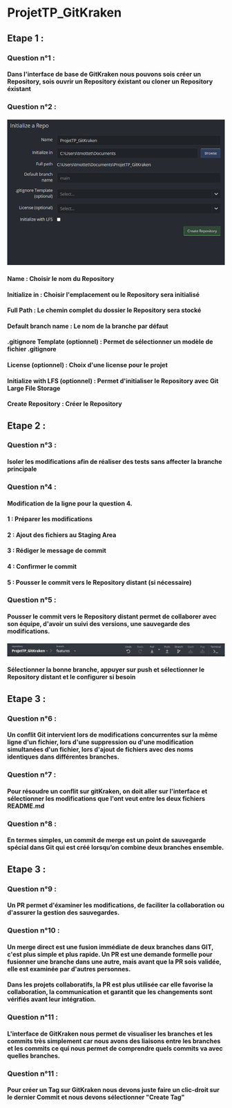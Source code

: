 # ProjetTP_GitKraken

## Etape 1 :

### Question n°1 : 
#### Dans l'interface de base de GitKraken nous pouvons sois créer un Repository, sois ouvrir un Repository éxistant ou cloner un Repository éxistant

### Question n°2 : 
#### ![Alt text](image.png)
#### Name : Choisir le nom du Repository 
#### Initialize in : Choisir l'emplacement ou le Repository sera initialisé
#### Full Path : Le chemin complet du dossier le Repository sera stocké 
#### Default branch name : Le nom de la branche par défaut
#### .gitignore Template (optionnel) : Permet de sélectionner un modèle de fichier .gitignore
#### License (optionnel) : Choix d'une license pour le projet
#### Initialize with LFS (optionnel) : Permet d'initialiser le Repository avec Git Large File Storage
#### Create Repository : Créer le Repository

## Etape 2 : 

### Question n°3 :
#### Isoler les modifications afin de réaliser des tests sans affecter la branche principale

### Question n°4 :
#### Modification de la ligne pour la question 4.
#### 1 : Préparer les modifications
#### 2 : Ajout des fichiers au Staging Area
#### 3 : Rédiger le message de commit
#### 4 : Confirmer le commit
#### 5 : Pousser le commit vers le Repository distant (si nécessaire)

### Question n°5 :
#### Pousser le commit vers le Repository distant permet de collaborer avec son équipe, d'avoir un suivi des versions, une sauvegarde des modifications.

#### ![Alt text](image-1.png)
#### Sélectionner la bonne branche, appuyer sur push et sélectionner le Repository distant et le configurer si besoin

## Etape 3 : 

### Question n°6 :
#### Un conflit Git intervient lors de modifications concurrentes sur la même ligne d'un fichier, lors d'une suppression ou d'une modification simultanées d'un fichier, lors d'ajout de fichiers avec des noms identiques dans différentes branches.

### Question n°7 : 
#### Pour résoudre un conflit sur gitKraken, on doit aller sur l'interface et sélectionner les modifications que l'ont veut entre les deux fichiers README.md

### Question n°8 :
#### En termes simples, un commit de merge est un point de sauvegarde spécial dans Git qui est créé lorsqu’on combine deux branches ensemble.

## Etape 3 : 
### Question n°9 :
#### Un PR permet d'éxaminer les modifications, de faciliter la collaboration ou d'assurer la gestion des sauvegardes.

### Question n°10 :
#### Un merge direct est une fusion immédiate de deux branches dans GIT, c'est plus simple et plus rapide. Un PR est une demande formelle pour fusionner une branche dans une autre, mais avant que la PR sois validée, elle est examinée par d'autres personnes. 
#### Dans les projets collaboratifs, la PR est plus utilisée car elle favorise la collaboration, la communication et garantit que les changements sont vérifiés avant leur intégration.

### Question n°11 :
#### L'interface de GitKraken nous permet de visualiser les branches et les commits très simplement car nous avons des liaisons entre les branches et les commits ce qui nous permet de comprendre quels commits va avec quelles branches.

### Question n°11 :
#### Pour créer un Tag sur GitKraken nous devons juste faire un clic-droit sur le dernier Commit et nous devons sélectionner "Create Tag"
